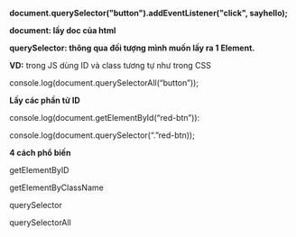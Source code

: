 
**document.querySelector("button").addEventListener("click", sayhello);**

  

**document: lấy doc của html**

**querySelector: thông qua đối tượng mình muốn lấy ra 1 Element.**

  

**VD:** trong JS dùng ID và class tương tự như trong CSS

console.log(document.querySelectorAll(“button”));

**Lấy các phần tử ID**

console.log(document.getElementById(“red-btn”)):

console.log(document.querySelector(“.”red-btn)); 

  

  

**4 cách phổ biến**

getElementByID

getElementByClassName

querySelector

querySelectorAll